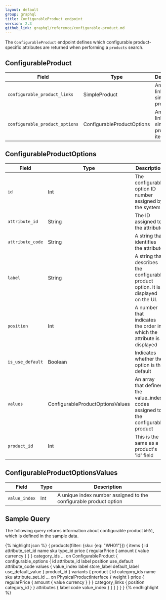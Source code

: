 ```yaml
---
layout: default
group: graphql
title: ConfigurableProduct endpoint
version: 2.3
github_link: graphql/reference/configurable-product.md
---
```


The `ConfigurableProduct` endpoint defines which configurable product-specific attributes are returned when performing a `products` search.

## ConfigurableProduct

Field | Type | Description
--- | --- | ---
`configurable_product_links` | SimpleProduct | An array of linked simple products
`configurable_product_options` | ConfigurableProductOptions | An array of linked simple product items

## ConfigurableProductOptions

Field | Type | Description
--- | --- | ---
`id` | Int | The configurable option ID number assigned by the system
`attribute_id` | String | The ID assigned to the attribute
`attribute_code` | String | A string that identifies the attribute
`label` | String | A string that describes the configurable product option. It is displayed on the UI.
`position` | Int | A number that indicates the order in which the attribute is displayed
`is_use_default` | Boolean | Indicates whether the option is the default
`values` | ConfigurableProductOptionsValues | An array that defines the value_index codes assigned to the configurable product
`product_id` | Int | This is the same as a product's 'id' field

## ConfigurableProductOptionsValues

Field | Type | Description
--- | --- | ---
`value_index` | Int | A unique index number assigned to the configurable product option

## Sample Query

The following query returns information about configurable product `WH01`, which is defined in the sample data.

{% highlight json %}
{
  products(filter: {sku: {eq: "WH01"}}) {
    items {
      id
      attribute_set_id
      name
      sku
      type_id
      price {
        regularPrice {
          amount {
            value
            currency
          }
        }
      }
      category_ids
      ... on ConfigurableProduct {
        configurable_options {
          id
          attribute_id
          label
          position
          use_default
          attribute_code
          values {
            value_index
            label
            store_label
            default_label
            use_default_value
          }
          product_id
        }
        variants {
          product {
            id
            category_ids
            name
            sku
            attribute_set_id
            ... on PhysicalProductInterface {
              weight
            }
            price {
              regularPrice {
                amount {
                  value
                  currency
                }
              }
            }
            category_links {
              position
              category_id
            }
          }
          attributes {
            label
            code
            value_index
          }
        }
      }
    }
  }
}
{% endhighlight %}
